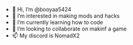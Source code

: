 - 👋 Hi, I’m @booyaa5424
- 👀 I’m interested in making mods and hacks
- 🌱 I’m currently learning how to code
- 💞️ I’m looking to collaborate on makinf a game
- 📫 My discord is NomadX2


